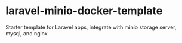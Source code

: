 # laravel-minio-docker-template
Starter template for Laravel apps, integrate with minio storage server, mysql, and nginx
